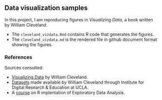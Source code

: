 ## Data visualization samples
In this project, I am reproducing figures in *Visualizing Data*, a book written  by William Cleveland. 
- The `cleveland_vizdata.Rmd` contains R code that generates the figures.
- The `cleveland_vizdata.md` is the rendered file in github document format showing the figures.

### References
Sources consulted:
- [Visualizing Data](https://www.amazon.com/Visualizing-Data-William-S-Cleveland/dp/0963488406) by William Cleveland.
- [Datasets](https://stats.idre.ucla.edu/other/examples/vizdata/) made available by William Cleveland through Institute for Digital Research & Education at UCLA.
- A [course](https://mgimond.github.io/ES218/Week01.html) on R implentation of Exploratory Data Analysis.
